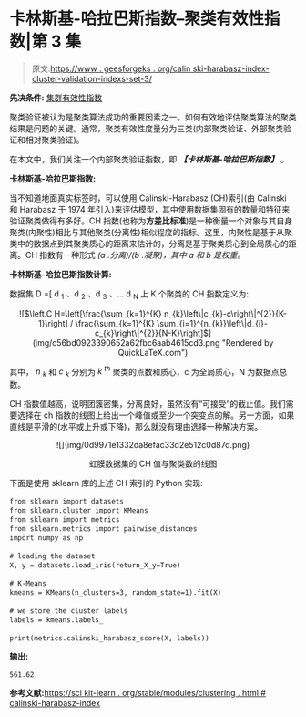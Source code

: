 # 卡林斯基-哈拉巴斯指数–聚类有效性指数|第 3 集

> 原文:[https://www . geesforgeks . org/calin ski-harabasz-index-cluster-validation-indexs-set-3/](https://www.geeksforgeeks.org/calinski-harabasz-index-cluster-validity-indices-set-3/)

**先决条件:** [<u>集群有效性指数</u>](https://www.geeksforgeeks.org/dunn-index-and-db-index-cluster-validity-indices-set-1/)

聚类验证被认为是聚类算法成功的重要因素之一。如何有效地评估聚类算法的聚类结果是问题的关键。通常，聚类有效性度量分为三类(内部聚类验证、外部聚类验证和相对聚类验证)。

在本文中，我们关注一个内部聚类验证指数，即 ***【卡林斯基-哈拉巴斯指数】*** 。

**卡林斯基-哈拉巴斯指数:**

当不知道地面真实标签时，可以使用 Calinski-Harabasz (CH)索引(由 Calinski 和 Harabasz 于 1974 年引入)来评估模型，其中使用数据集固有的数量和特征来验证聚类做得有多好。CH 指数(也称为**方差比标准**)是一种衡量一个对象与其自身聚类(内聚性)相比与其他聚类(分离性)相似程度的指标。这里，内聚性是基于从聚类中的数据点到其聚类质心的距离来估计的，分离是基于聚类质心到全局质心的距离。CH 指数有一种形式 *(a .分离)/(b .凝聚)，其中 a 和 b 是权重。*

**卡林斯基-哈拉巴斯指数计算:**

数据集 D =[ d <sub>1</sub> 、d <sub>2</sub> 、d <sub>3</sub> 、… d <sub>N</sub> 上 K 个聚类的 CH 指数定义为:

<center>
![$\left.C H=\left[\frac{\sum_{k=1}^{K} n_{k}\left\|c_{k}-c\right\|^{2}}{K-1}\right] / \frac{\sum_{k=1}^{K} \sum_{i=1}^{n_{k}}\left\|d_{i}-c_{k}\right\|^{2}}{N-K}\right]$](img/c56bd0923390652a62fbc6aab4615cd3.png "Rendered by QuickLaTeX.com")</center>

其中， *n <sub>k</sub>* 和 *c <sub>k</sub>* 分别为 *k <sup>th</sup>* 聚类的点数和质心，c 为全局质心，N 为数据点总数。

CH 指数值越高，说明团簇密集，分离良好，虽然没有“可接受”的截止值。我们需要选择在 ch 指数的线图上给出一个峰值或至少一个突变点的解。另一方面，如果直线是平滑的(水平或上升或下降)，那么就没有理由选择一种解决方案。

<center>![](img/0d9971e1332da8efac33d2e512c0d87d.png)

虹膜数据集的 CH 值与聚类数的线图

</center>

下面是使用 sklearn 库的上述 CH 索引的 Python 实现:

```
from sklearn import datasets
from sklearn.cluster import KMeans
from sklearn import metrics
from sklearn.metrics import pairwise_distances
import numpy as np

# loading the dataset
X, y = datasets.load_iris(return_X_y=True)

# K-Means
kmeans = KMeans(n_clusters=3, random_state=1).fit(X)

# we store the cluster labels
labels = kmeans.labels_

print(metrics.calinski_harabasz_score(X, labels))
```

**输出:**

```
561.62
```

**参考文献:**[<u>https://sci kit-learn . org/stable/modules/clustering . html # calinski-harabasz-index</u>](https://scikit-learn.org/stable/modules/clustering.html#calinski-harabasz-index)